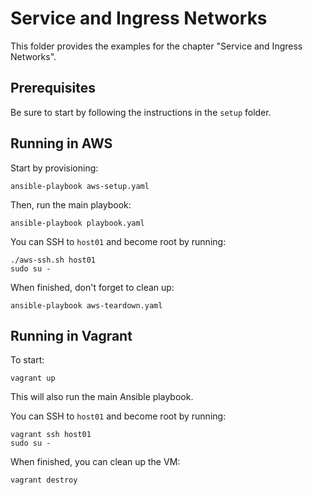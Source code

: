 # Service and Ingress Networks

This folder provides the examples for the chapter "Service and Ingress Networks".

## Prerequisites

Be sure to start by following the instructions in the `setup` folder.

## Running in AWS

Start by provisioning:

```
ansible-playbook aws-setup.yaml
```

Then, run the main playbook:

```
ansible-playbook playbook.yaml
```

You can SSH to `host01` and become root by running:

```
./aws-ssh.sh host01
sudo su -
```

When finished, don't forget to clean up:

```
ansible-playbook aws-teardown.yaml
```

## Running in Vagrant

To start:

```
vagrant up
```

This will also run the main Ansible playbook.

You can SSH to `host01` and become root by running:

```
vagrant ssh host01
sudo su -
```

When finished, you can clean up the VM:

```
vagrant destroy
```
